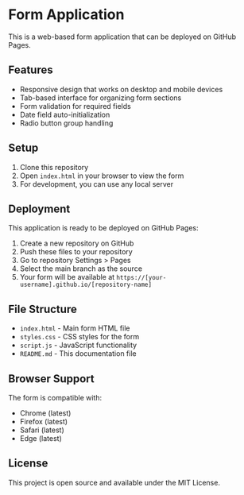 # Form Application

This is a web-based form application that can be deployed on GitHub Pages.

## Features

- Responsive design that works on desktop and mobile devices
- Tab-based interface for organizing form sections
- Form validation for required fields
- Date field auto-initialization
- Radio button group handling

## Setup

1. Clone this repository
2. Open `index.html` in your browser to view the form
3. For development, you can use any local server

## Deployment

This application is ready to be deployed on GitHub Pages:

1. Create a new repository on GitHub
2. Push these files to your repository
3. Go to repository Settings > Pages
4. Select the main branch as the source
5. Your form will be available at `https://[your-username].github.io/[repository-name]`

## File Structure

- `index.html` - Main form HTML file
- `styles.css` - CSS styles for the form
- `script.js` - JavaScript functionality
- `README.md` - This documentation file

## Browser Support

The form is compatible with:
- Chrome (latest)
- Firefox (latest)
- Safari (latest)
- Edge (latest)

## License

This project is open source and available under the MIT License. 